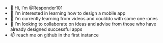 - 👋 Hi, I’m @Responder101
- 👀 I’m interested in learning how to design a mobile app
- 🌱 I’m currently learning from videos and coulddo with some one :ones
- 💞️ I’m looking to collaborate on ideas and advise from those who have already designed successful apps
- 📫 reach me on github in the first instance

<!---
Responder101/Responder101 is a ✨ special ✨ repository because its `README.md` (this file) appears on your GitHub profile.
You can click the Preview link to take a look at your changes.
--->
